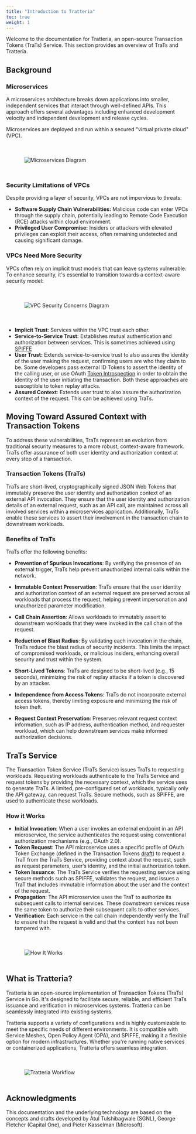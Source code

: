```yaml
---
title: "Introduction to Tratteria"
toc: true
weight: 1
---
```


<style>
.doc-image {
    display: block;
    margin: 50px;
    padding: 0;
}
</style>

Welcome to the documentation for Tratteria, an open-source Transaction Tokens (TraTs) Service. This section provides an overview of TraTs and Tratteria.

## Background

### Microservices

A microservices architecture breaks down applications into smaller, independent services that interact through well-defined APIs. This approach offers several advantages including enhanced development velocity and independent development and release cycles.

Microservices are deployed and run within a secured "virtual private cloud" (VPC).

<img src="/img/docs/introduction/microservices.svg" alt="Microservices Diagram" class="doc-image">


### Security Limitations of VPCs

Despite providing a layer of security, VPCs are not impervious to threats:

- **Software Supply Chain Vulnerabilities:** Malicious code can enter VPCs through the supply chain, potentially leading to Remote Code Execution (RCE) attacks within cloud environment.
- **Privileged User Compromise:** Insiders or attackers with elevated privileges can exploit their access, often remaining undetected and causing significant damage.

### VPCs Need More Security

VPCs often rely on implicit trust models that can leave systems vulnerable. To enhance security, it's essential to transition towards a context-aware security model:

<img src="/img/docs/introduction/vpc_security_concerns.svg" alt="VPC Security Concerns Diagram" class="doc-image">

- **Implicit Trust**: Services within the VPC trust each other.
- **Service-to-Service Trust:** Establishes mutual authentication and authorization between services. This is sometimes achieved using [SPIFFE](https://spiffe.io/)
- **User Trust:** Extends service-to-service trust to also assures the identity of the user making the request, confirming users are who they claim to be. Some developers pass external ID Tokens to assert the identity of the calling user, or use OAuth [Token Introspection](https://datatracker.ietf.org/doc/html/rfc7662) in order to obtain the identity of the user initiating the transaction. Both these approaches are susceptible to token replay attacks. 
- **Assured Context**: Extends user trust to also assure the authorization context of the request. This can be achieved using TraTs.

## Moving Toward Assured Context with Transaction Tokens

To address these vulnerabilities, TraTs represent an evolution from traditional security measures to a more robust, context-aware framework. TraTs offer assurance of both user identity and authorization context at every step of a transaction.

### Transaction Tokens (TraTs)

TraTs are short-lived, cryptographically signed JSON Web Tokens that immutably preserve the user identity and authorization context of an external API invocation. They ensure that the user identity and authorization details of an external request, such as an API call, are maintained across all involved services within a microservices application. Additionally, TraTs enable these services to assert their involvement in the transaction chain to downstream workloads.

### Benefits of TraTs

TraTs offer the following benefits:

- **Prevention of Spurious Invocations**: By verifying the presence of an external trigger, TraTs help prevent unauthorized internal calls within the network.

- **Immutable Context Preservation**: TraTs ensure that the user identity and authorization context of an external request are preserved across all workloads that process the request, helping prevent impersonation and unauthorized parameter modification.

- **Call Chain Assertion**: Allows workloads to immutably assert to downstream workloads that they were invoked in the call chain of the request.

- **Reduction of Blast Radius**: By validating each invocation in the chain, TraTs reduce the blast radius of security incidents. This limits the impact of compromised workloads, or malicious insiders, enhancing overall security and trust within the system.

- **Short-Lived Tokens**: TraTs are designed to be short-lived (e.g., 15 seconds), minimizing the risk of replay attacks if a token is discovered by an attacker.

- **Independence from Access Tokens**: TraTs do not incorporate external access tokens, thereby limiting exposure and minimizing the risk of token theft.

- **Request Context Preservation**: Preserves relevant request context information, such as IP address, authentication method, and requester workload, which can help downstream services make informed authorization decisions.

## TraTs Service

The Transaction Token Service (TraTs Service) issues TraTs to requesting workloads. Requesting workloads authenticate to the TraTs Service and request tokens by providing the necessary context, which the service uses to generate TraTs. A limited, pre-configured set of workloads, typically only the API gateway, can request TraTs. Secure methods, such as SPIFFE, are used to authenticate these workloads.


### How it Works

- **Initial Invocation**: When a user invokes an external endpoint in an API microservice, the service authenticates the request using conventional authorization mechanisms (e.g., OAuth 2.0).
- **Token Request**: The API microservice uses a specific profile of OAuth Token Exchange (defined in the Transaction Tokens [draft](https://datatracker.ietf.org/doc/draft-ietf-oauth-transaction-tokens/)) to request a TraT from the TraTs Service, providing context about the request, such as request parameters, user’s identity, and the initial authorization token.
- **Token Issuance**: The TraTs Service verifies the requesting service using secure methods such as SPIFFE, validates the request, and issues a TraT that includes immutable information about the user and the context of the request.
- **Propagation**: The API microservice uses the TraT to authorize its subsequent calls to internal services. These downstream services reuse the same token to authorize their subsequent calls to other services.
- **Verification**: Each service in the call chain independently verify the TraT to ensure that the request is valid and that the context has not been tampered with.

<img src="/img/docs/introduction/how_it_works.svg" alt="How It Works" class="doc-image">


## What is Tratteria?

Tratteria is an open-source implementation of Transaction Tokens (TraTs) Service in Go. It's designed to facilitate secure, reliable, and efficient TraTs issuance and verification in microservices systems. Tratteria can be seamlessly integrated into existing systems.

Tratteria supports a variety of configurations and is highly customizable to meet the specific needs of different environments. It is compatible with Service Meshes, Open Policy Agent (OPA), and SPIFFE, making it a flexible option for modern infrastructures. Whether you're running native services or containerized applications, Tratteria offers seamless integration.

<img src="/img/docs/introduction/tratteria_workflow.svg" alt="Tratteria Workflow" class="doc-image">

## Acknowledgments

This documentation and the underlying technology are based on the concepts and drafts developed by Atul Tulshibagwale (SGNL), George Fletcher (Capital One), and Pieter Kasselman (Microsoft).


